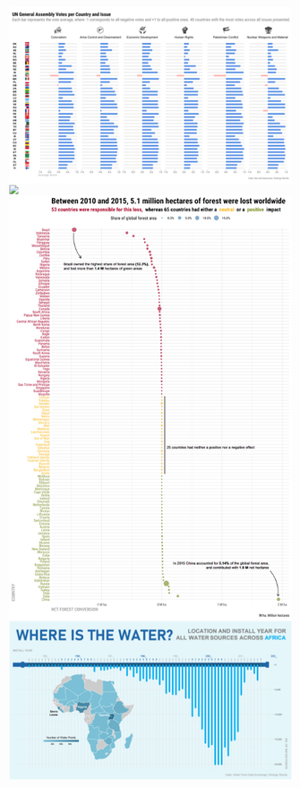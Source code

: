 ![](2021-13/un_votes.png)
![](2021-14/shades.png)
![](2021-15/deforestation.png)
![](2021-19/africa_water.png)
